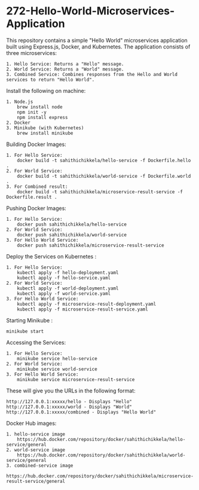 # 272-Hello-World-Microservices-Application

This repository contains a simple "Hello World" microservices application built using Express.js, Docker, and Kubernetes. The application consists of three microservices:

    1. Hello Service: Returns a "Hello" message.
    2. World Service: Returns a "World" message.
    3. Combined Service: Combines responses from the Hello and World services to return "Hello World".

Install the following on machine:

    1. Node.js 
        brew install node
        npm init -y
        npm install express
    2. Docker
    3. Minikube (with Kubernetes)
        brew install minikube

Building Docker Images:

    1. For Hello Service: 
        docker build -t sahithichikkela/hello-service -f Dockerfile.hello .
    2. For World Service: 
        docker build -t sahithichikkela/world-service -f Dockerfile.world .
    3. For Combined result: 
        docker build -t sahithichikkela/microservice-result-service -f Dockerfile.result .

Pushing Docker Images:

    1. For Hello Service:
        docker push sahithichikkela/hello-service
    2. For World Service:
        docker push sahithichikkela/world-service
    3. For Hello World Service:
        docker push sahithichikkela/microservice-result-service

Deploy the Services on Kubernetes :

    1. For Hello Service:
        kubectl apply -f hello-deployment.yaml                 
        kubectl apply -f hello-service.yaml 
    2. For World Service:
        kubectl apply -f world-deployment.yaml                 
        kubectl apply -f world-service.yaml 
    3. For Hello World Service:
        kubectl apply -f microservice-result-deployment.yaml                 
        kubectl apply -f microservice-result-service.yaml 

Starting Minikube :

    minikube start

Accessing the Services:

    1. For Hello Service:
        minikube service hello-service 
    2. For World Service:
        minikube service world-service 
    3. For Hello World Service:
        minikube service microservice-result-service 

These will give you the URLs in the following format:

    http://127.0.0.1:xxxxx/hello - Displays "Hello"
    http://127.0.0.1:xxxxx/world - Displays "World"
    http://127.0.0.1:xxxxx/combined - Displays "Hello World"

Docker Hub images:

    1. hello-service image
        https://hub.docker.com/repository/docker/sahithichikkela/hello-service/general
    2. world-service image
        https://hub.docker.com/repository/docker/sahithichikkela/world-service/general
    3. combined-service image
        https://hub.docker.com/repository/docker/sahithichikkela/microservice-result-service/general
